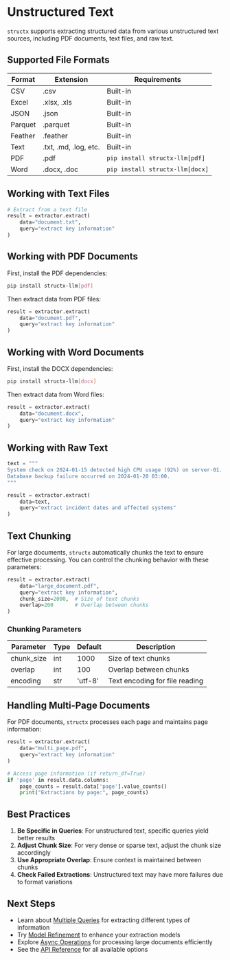 # Unstructured Text

`structx` supports extracting structured data from various unstructured text
sources, including PDF documents, text files, and raw text.

## Supported File Formats

| Format  | Extension             | Requirements                    |
| ------- | --------------------- | ------------------------------- |
| CSV     | .csv                  | Built-in                        |
| Excel   | .xlsx, .xls           | Built-in                        |
| JSON    | .json                 | Built-in                        |
| Parquet | .parquet              | Built-in                        |
| Feather | .feather              | Built-in                        |
| Text    | .txt, .md, .log, etc. | Built-in                        |
| PDF     | .pdf                  | `pip install structx-llm[pdf]`  |
| Word    | .docx, .doc           | `pip install structx-llm[docx]` |

## Working with Text Files

```python
# Extract from a text file
result = extractor.extract(
    data="document.txt",
    query="extract key information"
)
```

## Working with PDF Documents

First, install the PDF dependencies:

```bash
pip install structx-llm[pdf]
```

Then extract data from PDF files:

```python
result = extractor.extract(
    data="document.pdf",
    query="extract key information"
)
```

## Working with Word Documents

First, install the DOCX dependencies:

```bash
pip install structx-llm[docx]
```

Then extract data from Word files:

```python
result = extractor.extract(
    data="document.docx",
    query="extract key information"
)
```

## Working with Raw Text

```python
text = """
System check on 2024-01-15 detected high CPU usage (92%) on server-01.
Database backup failure occurred on 2024-01-20 03:00.
"""

result = extractor.extract(
    data=text,
    query="extract incident dates and affected systems"
)
```

## Text Chunking

For large documents, `structx` automatically chunks the text to ensure effective
processing. You can control the chunking behavior with these parameters:

```python
result = extractor.extract(
    data="large_document.pdf",
    query="extract key information",
    chunk_size=2000,  # Size of text chunks
    overlap=200       # Overlap between chunks
)
```

### Chunking Parameters

| Parameter  | Type | Default | Description                    |
| ---------- | ---- | ------- | ------------------------------ |
| chunk_size | int  | 1000    | Size of text chunks            |
| overlap    | int  | 100     | Overlap between chunks         |
| encoding   | str  | 'utf-8' | Text encoding for file reading |

## Handling Multi-Page Documents

For PDF documents, `structx` processes each page and maintains page information:

```python
result = extractor.extract(
    data="multi_page.pdf",
    query="extract key information"
)

# Access page information (if return_df=True)
if 'page' in result.data.columns:
    page_counts = result.data['page'].value_counts()
    print("Extractions by page:", page_counts)
```

## Best Practices

1. **Be Specific in Queries**: For unstructured text, specific queries yield
   better results
2. **Adjust Chunk Size**: For very dense or sparse text, adjust the chunk size
   accordingly
3. **Use Appropriate Overlap**: Ensure context is maintained between chunks
4. **Check Failed Extractions**: Unstructured text may have more failures due to
   format variations

## Next Steps

- Learn about [Multiple Queries](multiple-queries.md) for extracting different
  types of information
- Try [Model Refinement](model-refinement.md) to enhance your extraction models
- Explore [Async Operations](async-operations.md) for processing large documents
  efficiently
- See the [API Reference](../api/extractor.md) for all available options
